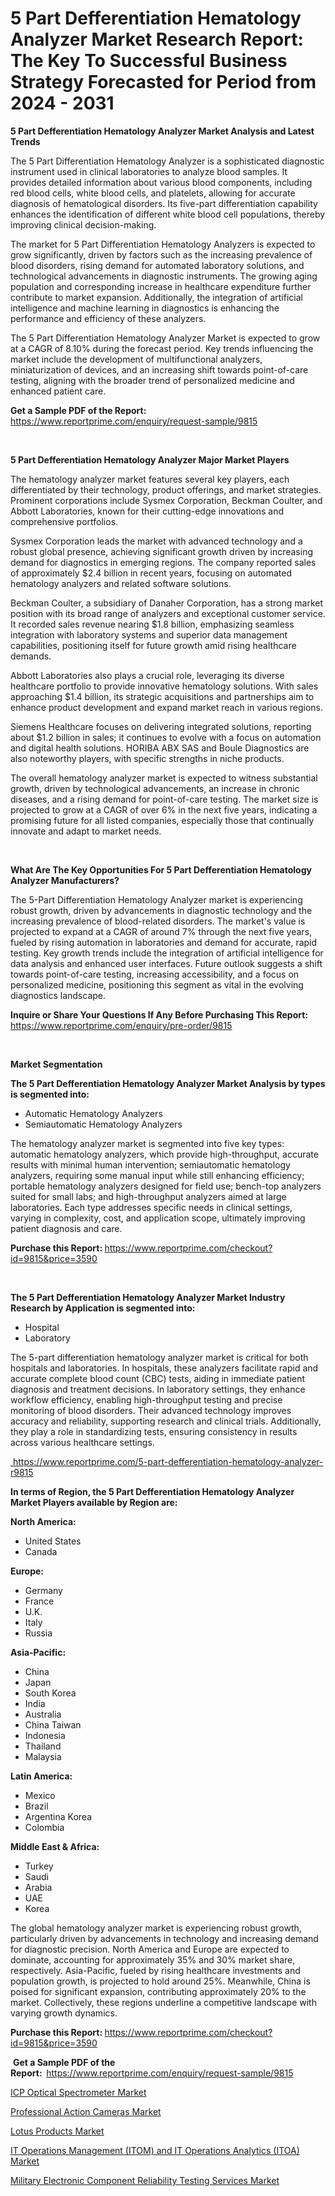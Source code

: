 <p><h1>5 Part Defferentiation Hematology Analyzer Market Research Report: The Key To Successful Business Strategy Forecasted for Period from 2024 - 2031</h1></p><p><strong>5 Part Defferentiation Hematology Analyzer Market Analysis and Latest Trends</strong></p>
<p><p>The 5 Part Differentiation Hematology Analyzer is a sophisticated diagnostic instrument used in clinical laboratories to analyze blood samples. It provides detailed information about various blood components, including red blood cells, white blood cells, and platelets, allowing for accurate diagnosis of hematological disorders. Its five-part differentiation capability enhances the identification of different white blood cell populations, thereby improving clinical decision-making.</p><p>The market for 5 Part Differentiation Hematology Analyzers is expected to grow significantly, driven by factors such as the increasing prevalence of blood disorders, rising demand for automated laboratory solutions, and technological advancements in diagnostic instruments. The growing aging population and corresponding increase in healthcare expenditure further contribute to market expansion. Additionally, the integration of artificial intelligence and machine learning in diagnostics is enhancing the performance and efficiency of these analyzers.</p><p>The 5 Part Differentiation Hematology Analyzer Market is expected to grow at a CAGR of 8.10% during the forecast period. Key trends influencing the market include the development of multifunctional analyzers, miniaturization of devices, and an increasing shift towards point-of-care testing, aligning with the broader trend of personalized medicine and enhanced patient care.</p></p>
<p><strong>Get a Sample PDF of the Report:&nbsp;</strong> <a href="https://www.reportprime.com/enquiry/request-sample/9815?utm_campaign=1420&utm_medium=2&utm_source=Github&utm_content=ia&utm_term=28112024&utm_id=5-part-defferentiation-hematology-analyzer">https://www.reportprime.com/enquiry/request-sample/9815</a></p>
<p>&nbsp;</p>
<p><strong>5 Part Defferentiation Hematology Analyzer Major Market Players</strong></p>
<p><p>The hematology analyzer market features several key players, each differentiated by their technology, product offerings, and market strategies. Prominent corporations include Sysmex Corporation, Beckman Coulter, and Abbott Laboratories, known for their cutting-edge innovations and comprehensive portfolios.</p><p>Sysmex Corporation leads the market with advanced technology and a robust global presence, achieving significant growth driven by increasing demand for diagnostics in emerging regions. The company reported sales of approximately $2.4 billion in recent years, focusing on automated hematology analyzers and related software solutions.</p><p>Beckman Coulter, a subsidiary of Danaher Corporation, has a strong market position with its broad range of analyzers and exceptional customer service. It recorded sales revenue nearing $1.8 billion, emphasizing seamless integration with laboratory systems and superior data management capabilities, positioning itself for future growth amid rising healthcare demands.</p><p>Abbott Laboratories also plays a crucial role, leveraging its diverse healthcare portfolio to provide innovative hematology solutions. With sales approaching $1.4 billion, its strategic acquisitions and partnerships aim to enhance product development and expand market reach in various regions.</p><p>Siemens Healthcare focuses on delivering integrated solutions, reporting about $1.2 billion in sales; it continues to evolve with a focus on automation and digital health solutions. HORIBA ABX SAS and Boule Diagnostics are also noteworthy players, with specific strengths in niche products.</p><p>The overall hematology analyzer market is expected to witness substantial growth, driven by technological advancements, an increase in chronic diseases, and a rising demand for point-of-care testing. The market size is projected to grow at a CAGR of over 6% in the next five years, indicating a promising future for all listed companies, especially those that continually innovate and adapt to market needs.</p></p>
<p>&nbsp;</p>
<p><strong>What Are The Key Opportunities For 5 Part Defferentiation Hematology Analyzer Manufacturers?</strong></p>
<p><p>The 5-Part Differentiation Hematology Analyzer market is experiencing robust growth, driven by advancements in diagnostic technology and the increasing prevalence of blood-related disorders. The market's value is projected to expand at a CAGR of around 7% through the next five years, fueled by rising automation in laboratories and demand for accurate, rapid testing. Key growth trends include the integration of artificial intelligence for data analysis and enhanced user interfaces. Future outlook suggests a shift towards point-of-care testing, increasing accessibility, and a focus on personalized medicine, positioning this segment as vital in the evolving diagnostics landscape.</p></p>
<p><strong>Inquire or Share Your Questions If Any Before Purchasing This Report:</strong> <a href="https://www.reportprime.com/enquiry/pre-order/9815?utm_campaign=1420&utm_medium=2&utm_source=Github&utm_content=ia&utm_term=28112024&utm_id=5-part-defferentiation-hematology-analyzer">https://www.reportprime.com/enquiry/pre-order/9815</a></p>
<p>&nbsp;</p>
<p><strong>Market Segmentation</strong></p>
<p><strong>The 5 Part Defferentiation Hematology Analyzer Market Analysis by types is segmented into:</strong></p>
<p><ul><li>Automatic Hematology Analyzers</li><li>Semiautomatic Hematology Analyzers</li></ul></p>
<p><p>The hematology analyzer market is segmented into five key types: automatic hematology analyzers, which provide high-throughput, accurate results with minimal human intervention; semiautomatic hematology analyzers, requiring some manual input while still enhancing efficiency; portable hematology analyzers designed for field use; bench-top analyzers suited for small labs; and high-throughput analyzers aimed at large laboratories. Each type addresses specific needs in clinical settings, varying in complexity, cost, and application scope, ultimately improving patient diagnosis and care.</p></p>
<p><strong>Purchase this Report:&nbsp;</strong><a href="https://www.reportprime.com/checkout?id=9815&price=3590&utm_campaign=1420&utm_medium=2&utm_source=Github&utm_content=ia&utm_term=28112024&utm_id=5-part-defferentiation-hematology-analyzer">https://www.reportprime.com/checkout?id=9815&price=3590</a></p>
<p>&nbsp;</p>
<p><strong>The 5 Part Defferentiation Hematology Analyzer Market Industry Research by Application is segmented into:</strong></p>
<p><ul><li>Hospital</li><li>Laboratory</li></ul></p>
<p><p>The 5-part differentiation hematology analyzer market is critical for both hospitals and laboratories. In hospitals, these analyzers facilitate rapid and accurate complete blood count (CBC) tests, aiding in immediate patient diagnosis and treatment decisions. In laboratory settings, they enhance workflow efficiency, enabling high-throughput testing and precise monitoring of blood disorders. Their advanced technology improves accuracy and reliability, supporting research and clinical trials. Additionally, they play a role in standardizing tests, ensuring consistency in results across various healthcare settings.</p></p>
<p><a href="https://www.reportprime.com/5-part-defferentiation-hematology-analyzer-r9815?utm_campaign=1420&utm_medium=2&utm_source=Github&utm_content=ia&utm_term=28112024&utm_id=5-part-defferentiation-hematology-analyzer">&nbsp;https://www.reportprime.com/5-part-defferentiation-hematology-analyzer-r9815</a></p>
<p><strong>In terms of Region, the 5 Part Defferentiation Hematology Analyzer Market Players available by Region are:</strong></p>
<p>
    <p> <strong> North America: </strong>
        <ul>
            <li>United States</li>
            <li>Canada</li>
        </ul>
        </p> 
    <p> <strong> Europe: </strong>
        <ul>
            <li>Germany</li>
            <li>France</li>
            <li>U.K.</li>
            <li>Italy</li>
            <li>Russia</li>
        </ul>
        </p> 
    <p> <strong> Asia-Pacific: </strong>
        <ul>
            <li>China</li>
            <li>Japan</li>
            <li>South Korea</li>
            <li>India</li>
            <li>Australia</li>
            <li>China Taiwan</li>
            <li>Indonesia</li>
            <li>Thailand</li>
            <li>Malaysia</li>
        </ul>
        </p> 
    <p> <strong> Latin America: </strong>
        <ul>
            <li>Mexico</li>
            <li>Brazil</li>
            <li>Argentina Korea</li>
            <li>Colombia</li>
        </ul>
        </p> 
    <p> <strong> Middle East & Africa: </strong>
        <ul>
            <li>Turkey</li>
            <li>Saudi</li>
            <li>Arabia</li>
            <li>UAE</li>
            <li>Korea</li>
        </ul>
    </p>
    </p>
<p><p>The global hematology analyzer market is experiencing robust growth, particularly driven by advancements in technology and increasing demand for diagnostic precision. North America and Europe are expected to dominate, accounting for approximately 35% and 30% market share, respectively. Asia-Pacific, fueled by rising healthcare investments and population growth, is projected to hold around 25%. Meanwhile, China is poised for significant expansion, contributing approximately 20% to the market. Collectively, these regions underline a competitive landscape with varying growth dynamics.</p></p>
<p><strong>Purchase this Report: </strong><a href="https://www.reportprime.com/checkout?id=9815&price=3590&utm_campaign=1420&utm_medium=2&utm_source=Github&utm_content=ia&utm_term=28112024&utm_id=5-part-defferentiation-hematology-analyzer">https://www.reportprime.com/checkout?id=9815&price=3590</a></p>
<p>&nbsp;<strong>Get a Sample PDF of the Report:&nbsp;&nbsp;</strong><a href="https://www.reportprime.com/enquiry/request-sample/9815?utm_campaign=1420&utm_medium=2&utm_source=Github&utm_content=ia&utm_term=28112024&utm_id=5-part-defferentiation-hematology-analyzer">https://www.reportprime.com/enquiry/request-sample/9815</a></p>
<p><strong></strong></p>
<p><p><a href="https://www.linkedin.com/pulse/global-icp-optical-spectrometer-market-opportunities-forecast-qufhe?utm_campaign=1420&utm_medium=2&utm_source=Github&utm_content=ia&utm_term=28112024&utm_id=5-part-defferentiation-hematology-analyzer">ICP Optical Spectrometer Market</a></p><p><a href="https://www.linkedin.com/pulse/professional-action-cameras-ecosystem-mapping-innovation-bfxhc?utm_campaign=1420&utm_medium=2&utm_source=Github&utm_content=ia&utm_term=28112024&utm_id=5-part-defferentiation-hematology-analyzer">Professional Action Cameras Market</a></p><p><a href="https://www.linkedin.com/pulse/insights-lotus-products-market-players-size-geographical-regions-ttrwf?utm_campaign=1420&utm_medium=2&utm_source=Github&utm_content=ia&utm_term=28112024&utm_id=5-part-defferentiation-hematology-analyzer">Lotus Products Market</a></p><p><a href="https://issuu.com/reportprime-2/docs/it-operations-management-itom-and-i_f6bb1b2133c900?utm_campaign=1420&utm_medium=2&utm_source=Github&utm_content=ia&utm_term=28112024&utm_id=5-part-defferentiation-hematology-analyzer">IT Operations Management (ITOM) and IT Operations Analytics (ITOA) Market</a></p><p><a href="https://issuu.com/reportprime-2/docs/military-electronic-component-relia_7ea2d89199b2f6?utm_campaign=1420&utm_medium=2&utm_source=Github&utm_content=ia&utm_term=28112024&utm_id=5-part-defferentiation-hematology-analyzer">Military Electronic Component Reliability Testing Services Market</a></p></p>